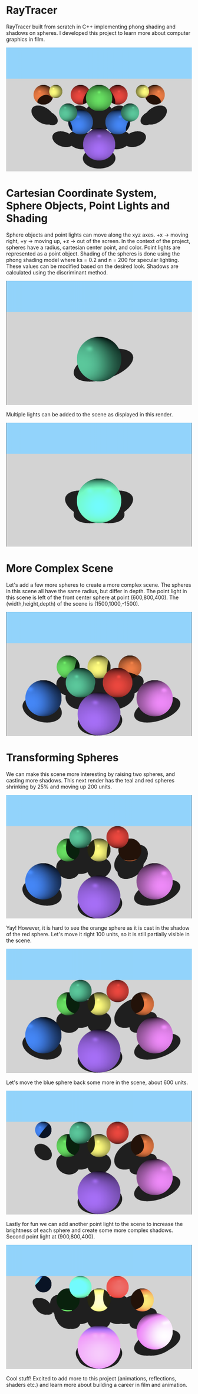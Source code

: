 # RayTracer
RayTracer built from scratch in C++ implementing phong shading and shadows on spheres. I developed this project to learn more about computer graphics in film. 

![Cover](/imgs/cover.png)

# Cartesian Coordinate System, Sphere Objects, Point Lights and Shading
Sphere objects and point lights can move along the xyz axes.
+x -> moving right,
+y -> moving up,
+z -> out of the screen.
In the context of the project, spheres have a radius, cartesian center point, and color.
Point lights are represented as a point object. 
Shading of the spheres is done using the phong shading model where ks = 0.2 and n = 200 for specular lighting. These values can be modified based on the desired look.
Shadows are calculated using the discriminant method. 

![a1](/imgs/a1.png)

Multiple lights can be added to the scene as displayed in this render.

![a2](/imgs/a2.png)

# More Complex Scene
Let's add a few more spheres to create a more complex scene. The spheres in this scene all have the same radius, but differ in depth. The point light in this scene is left of the front center sphere at point (600,800,400).
The (width,height,depth) of the scene is (1500,1000,-1500).

![b1](/imgs/b1.png)

# Transforming Spheres
We can make this scene more interesting by raising two spheres, and casting more shadows. 
This next render has the teal and red spheres shrinking by 25% and moving up 200 units. 

![b2](/imgs/b2.png)

Yay! However, it is hard to see the orange sphere as it is cast in the shadow of the red sphere. Let's move it right 100 units, so it is still partially visible in the scene. 

![b3](/imgs/b3.png)

Let's move the blue sphere back some more in the scene, about 600 units.

![b4](/imgs/b4.png)

Lastly for fun we can add another point light to the scene to increase the brightness of each sphere and create some more complex shadows. Second point light at (900,800,400).

![b5](/imgs/b5.png)

Cool stuff! Excited to add more to this project (animations, reflections, shaders etc.) and learn more about building a career in film and animation. 
